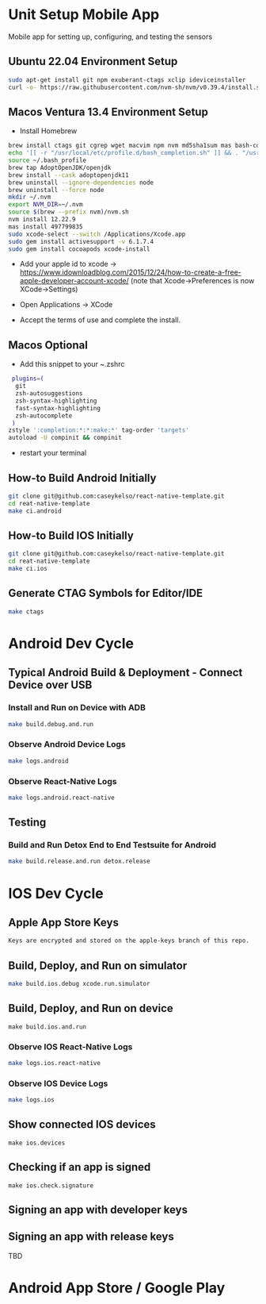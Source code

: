 # Unit Setup Mobile App
Mobile app for setting up, configuring, and testing the sensors

## Ubuntu 22.04 Environment Setup
```bash
sudo apt-get install git npm exuberant-ctags xclip ideviceinstaller
curl -o- https://raw.githubusercontent.com/nvm-sh/nvm/v0.39.4/install.sh | bash
```

## Macos Ventura 13.4 Environment Setup
* Install Homebrew
```bash
brew install ctags git cgrep wget macvim npm nvm md5sha1sum mas bash-completion watchman zsh-autocomplete zsh-autosuggestions zsh-syntax-highlighting jq gsed xclip ideviceinstaller fastlane
echo '[[ -r "/usr/local/etc/profile.d/bash_completion.sh" ]] && . "/usr/local/etc/profile.d/bash_completion.sh"' >> ~/.bash_profile
source ~/.bash_profile
brew tap AdoptOpenJDK/openjdk
brew install --cask adoptopenjdk11
brew uninstall --ignore-dependencies node 
brew uninstall --force node 
mkdir ~/.nvm
export NVM_DIR=~/.nvm
source $(brew --prefix nvm)/nvm.sh
nvm install 12.22.9
mas install 497799835
sudo xcode-select --switch /Applications/Xcode.app
sudo gem install activesupport -v 6.1.7.4
sudo gem install cocoapods xcode-install
```
* Add your apple id to xcode -> https://www.idownloadblog.com/2015/12/24/how-to-create-a-free-apple-developer-account-xcode/
(note that Xcode->Preferences is now XCode->Settings)

* Open Applications -> XCode
* Accept the terms of use and complete the install.

## Macos Optional
* Add this snippet to your ~.zshrc
```bash
 plugins=(
  git
  zsh-autosuggestions
  zsh-syntax-highlighting
  fast-syntax-highlighting
  zsh-autocomplete
 )
zstyle ':completion:*:*:make:*' tag-order 'targets'
autoload -U compinit && compinit
```
* restart your terminal

## How-to Build Android Initially
```bash
git clone git@github.com:caseykelso/react-native-template.git
cd reat-native-template
make ci.android
```

## How-to Build IOS Initially
```bash
git clone git@github.com:caseykelso/react-native-template.git
cd reat-native-template
make ci.ios
```

## Generate CTAG Symbols for Editor/IDE
```bash
make ctags
```

# Android Dev Cycle

## Typical Android Build & Deployment - Connect Device over USB
### Install and Run on Device with ADB
```bash
make build.debug.and.run
```

### Observe Android Device Logs
```bash
make logs.android
```

### Observe React-Native Logs
```bash
make logs.android.react-native
```

## Testing

### Build and Run Detox End to End Testsuite for Android
```bash
make build.release.and.run detox.release
```


# IOS Dev Cycle

## Apple App Store Keys
```bash
Keys are encrypted and stored on the apple-keys branch of this repo.
```

## Build, Deploy, and Run on simulator
```bash
make build.ios.debug xcode.run.simulator
```

## Build, Deploy, and Run on device
```
make build.ios.and.run
```

### Observe IOS React-Native Logs
```bash
make logs.ios.react-native
```

### Observe IOS Device Logs
```bash
make logs.ios
```

## Show connected IOS devices
```
make ios.devices
```

## Checking if an app is signed
```
make ios.check.signature
```

## Signing an app with developer keys

## Signing an app with release keys

TBD

# Android App Store / Google Play




